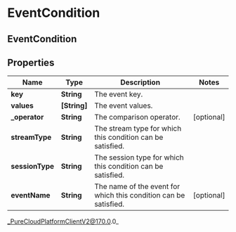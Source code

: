 # EventCondition

## EventCondition

## Properties

|Name | Type | Description | Notes|
|------------ | ------------- | ------------- | -------------|
| **key** | **String** | The event key. | |
| **values** | **[String]** | The event values. | |
| **_operator** | **String** | The comparison operator. | [optional] |
| **streamType** | **String** | The stream type for which this condition can be satisfied. | |
| **sessionType** | **String** | The session type for which this condition can be satisfied. | |
| **eventName** | **String** | The name of the event for which this condition can be satisfied. | [optional] |



_PureCloudPlatformClientV2@170.0.0_
